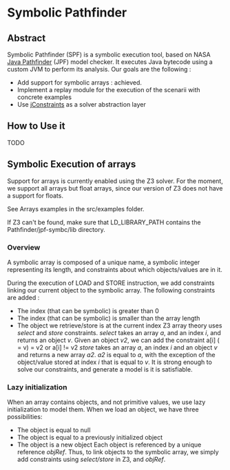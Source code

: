 # Symbolic Pathfinder

## Abstract

Symbolic Pathfinder (SPF) is a symbolic execution tool, based on NASA [Java Pathfinder](babelfish.arc.nasa.gov/trac/jpf) (JPF) model checker. It executes Java bytecode using a custom JVM to perform its analysis.
Our goals are the following :
*   Add support for symbolic arrays : achieved.
*   Implement a replay module for the execution of the scenarii with concrete examples
*   Use [jConstraints](https://github.com/psycopaths/jconstraints) as a solver abstraction layer

## How to Use it

TODO

## Symbolic Execution of arrays

Support for arrays is currently enabled using the Z3 solver.
For the moment, we support all arrays but float arrays, since 
our version of Z3 does not have a support for floats.

See Arrays examples in the src/examples folder.

If Z3 can't be found, make sure that LD_LIBRARY_PATH contains the Pathfinder/jpf-symbc/lib directory.

### Overview

A symbolic array is composed of a unique name, a symbolic integer representing its length, 
and constraints about which objects/values are in it.

During the execution of LOAD and STORE instruction, we add constraints linking our current object to
the symbolic array. 
The following constraints are added :
* The index (that can be symbolic) is greater than 0
* The index (that can be symbolic) is smaller than the array length
* The object we retrieve/store is at the current index
Z3 array theory uses *select* and *store* constraints.
*select* takes an array *a*, and an index *i*, and returns an object *v*. 
Given an object *v2*, we can add the constraint a[i] ( = v) = v2 or a[i] != v2
*store* takes an array *a*, an index *i* and an object *v* and returns a new array *a2*.
*a2* is equal to *a*, with the exception of the object/value stored at index *i* that is equal to *v*.
It is strong enough to solve our constraints, and generate a model is it is satisfiable.

### Lazy initialization

When an array contains objects, and not primitive values, we use lazy initialization to model them.
When we load an object, we have three possibilities:
* The object is equal to null
* The object is equal to a previously initialized object
* The object is a new object
Each object is referenced by a unique reference *objRef*. Thus, to link objects to the symbolic array, 
we simply add constraints using *select/store* in Z3, and *objRef*.




